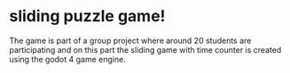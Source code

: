 # sliding puzzle game!
The game is part of a group project where around 20 students are participating and on this part 
the sliding game with time counter is created using the godot 4 game engine.
